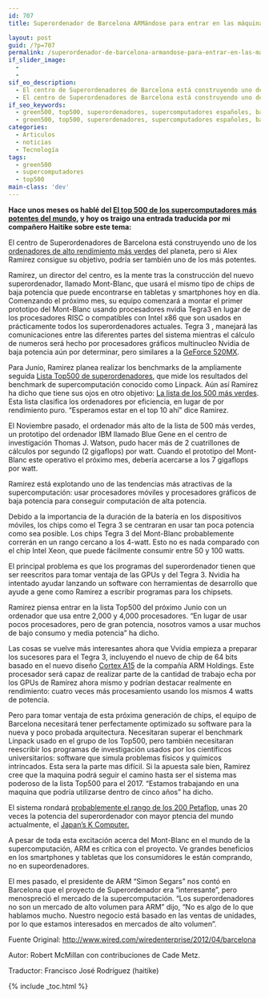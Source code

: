 ```yaml
---
id: 707
title: Superordenador de Barcelona ARMándose para entrar en las máquinas más rápidas del mundo

layout: post
guid: /?p=707
permalink: /superordenador-de-barcelona-armandose-para-entrar-en-las-maquinas-mas-rapidas-del-mundo/
if_slider_image:
  - 
  - 
sif_eo_description:
  - El centro de Superordenadores de Barcelona está construyendo uno de los ordenadores de alto rendimiento más verdes del planeta, pero si Alex Ramirez consigue su objetivo, podría ser también uno de los más potentes.
  - El centro de Superordenadores de Barcelona está construyendo uno de los ordenadores de alto rendimiento más verdes del planeta, pero si Alex Ramirez consigue su objetivo, podría ser también uno de los más potentes.
if_seo_keywords:
  - green500, top500, superordenadores, supercomputadores españoles, barcelona
  - green500, top500, superordenadores, supercomputadores españoles, barcelona
categories:
  - Articulos
  - noticias
  - Tecnología
tags:
  - green500
  - supercomputadores
  - top500
main-class: 'dev'
---
```

**Hace unos meses os hablé del [El top 500 de los supercomputadores más potentes del mundo][1], y hoy os traigo una entrada traducida por mi compañero Haitike sobre este tema:**

El centro de Superordenadores de Barcelona está construyendo uno de los <a href="http://www.wired.com/wiredenterprise/2011/11/spain-builds-supercomputer-with-cellphone-chips/" target="_blank">ordenadores de alto rendimiento más verdes</a> del planeta, pero si Alex Ramirez consigue su objetivo, podría ser también uno de los más potentes.

Ramirez, un director del centro, es la mente tras la construcción del nuevo superordenador, llamado Mont-Blanc, que usará el mismo tipo de chips de baja potencia que puede encontrarse en tabletas y smartphones hoy en día. Comenzando el próximo mes, su equipo comenzará a montar el primer prototipo del Mont-Blanc usando procesadores nvidia Tegra3 en lugar de los procesadores RISC o compatibles con Intel x86 que son usados en prácticamente todos los superordenadores actuales. Tegra 3 , manejará las comunicaciones entre las diferentes partes del sistema mientras el cálculo de numeros será hecho por procesadores gráficos multinucleo Nvidia de baja potencia aún por determinar, pero similares a la <a href="http://www.geforce.com/hardware/notebook-gpus/geforce-gt-520mx" target="_blank">GeForce 520MX</a>.

  
<!--ad-->

Para Junio, Ramirez planea realizar los benchmarks de la ampliamente seguida <a href="http://top500.org/" target="_blank">Lista Top500 de superordenadores</a>, que mide los resultados del benchmark de supercomputación conocido como Linpack. Aún así Ramirez ha dicho que tiene sus ojos en otro objetivo: <a href="http://www.green500.org/" target="_blank">La lista de los 500 más verdes</a>. Esta lista clasifica los ordenadores por eficiencia, en lugar de por rendimiento puro. &#8220;Esperamos estar en el top 10 ahí&#8221; dice Ramirez.

El Noviembre pasado, el ordenador más alto de la lista de 500 más verdes, un prototipo del ordenador IBM llamado Blue Gene en el centro de investigación Thomas J. Watson, pudo hacer más de 2 cuatrillones de cálculos por segundo (2 gigaflops) por watt. Cuando el prototipo del Mont-Blanc este operativo el próximo mes, debería acercarse a los 7 gigaflops por watt.

Ramirez está explotando uno de las tendencias más atractivas de la supercomputación: usar procesadores móviles y procesadores gráficos de baja potencia para conseguir computación de alta potencia.

Debido a la importancia de la duración de la batería en los dispositivos móviles, los chips como el Tegra 3 se centraran en usar tan poca potencia como sea posible. Los chips Tegra 3 del Mont-Blanc probablemente correrán en un rango cercano a los 4-watt. Esto no es nada comparado con el chip Intel Xeon, que puede fácilmente consumir entre 50 y 100 watts.

El principal problema es que los programas del superordenador tienen que ser reescritos para tomar ventaja de las GPUs y del Tegra 3. Nvidia ha intentado ayudar lanzando un software con herramientas de desarrollo que ayude a gene como Ramirez a escribir programas para los chipsets.

Ramirez piensa entrar en la lista Top500 del próximo Junio con un ordenador que usa entre 2,000 y 4,000 procesadores. &#8220;En lugar de usar pocos procesadores, pero de gran potencia, nosotros vamos a usar muchos de bajo consumo y media potencia&#8221; ha dicho.

Las cosas se vuelve más interesantes ahora que Vvidia empieza a preparar los sucesores para el Tegra 3, incluyendo el nuevo de chip de 64 bits basado en el nuevo diseño <a href="http://www.wired.com/cloudline/2011/10/meet-arms-cortex-a15-the-future-of-the-ipad-and-possibly-the-macbook-air/" target="_blank">Cortex A15</a> de la compañía ARM Holdings. Este procesador será capaz de realizar parte de la cantidad de trabajo echa por los GPUs de Ramirez ahora mismo y podrían destacar realmente en rendimiento: cuatro veces más procesamiento usando los mismos 4 watts de potencia.

Pero para tomar ventaja de esta próxima generación de chips, el equipo de Barcelona necesitará tener perfectamente optimizado su software para la nueva y poco probada arquitectura. Necesitaran superar el benchmark Linpack usado en el grupo de los Top500, pero también necesitaran reescribir los programas de investigación usados por los científicos universitarios: software que simula problemas físicos y químicos intrincados. Esta sera la parte mas difícil. Si la apuesta sale bien, Ramirez cree que la maquina podrá seguir el camino hasta ser el sistema mas poderoso de la lista Top500 para el 2017. &#8220;Estamos trabajando en una maquina que podría utilizarse dentro de cinco años&#8221; ha dicho.

<div>
  <p>
    El sistema rondará <a href="http://www.eesi-project.eu/media/BarcelonaConference/Day2/13-Mont-Blanc_Overview.pdf" target="_blank">probablemente el rango de los 200 Petaflop</a>, unas 20 veces la potencia del superordenador con mayor ptencia del mundo actualmente, el <a href="http://www.wired.com/wiredenterprise/2011/11/japanese_megamachine/" target="_blank">Japan’s K Computer.</a>
  </p>
  
  <p>
    A pesar de toda esta excitación acerca del Mont-Blanc en el mundo de la supercomputación, ARM es crítica con el proyecto. Ve grandes beneficios en los smartphones y tabletas que los consumidores le están comprando, no en supeordenadores.
  </p>
  
  <p>
    El mes pasado, el presidente de ARM &#8220;Simon Segars&#8221; nos contó en Barcelona que el proyecto de Superordenador era &#8220;interesante&#8221;, pero menospreció el mercado de la supercomputación. &#8220;Los superordenadores no son un mercado de alto volumen para ARM&#8221; dijo, &#8220;No es algo de lo que hablamos mucho. Nuestro negocio está basado en las ventas de unidades, por lo que estamos interesados en mercados de alto volumen&#8221;.
  </p>
  
  <p>
    Fuente Original: <a href="http://www.wired.com/wiredenterprise/2012/04/barcelona" target="_blank">http://www.wired.<wbr>com/wiredenterprise/2012/04/</wbr><wbr>barcelona</wbr></a>
  </p>
  
  <p>
    Autor: Robert McMillan con contribuciones de Cade Metz.
  </p>
</div>

<div>
</div>

<div>
  Traductor: Francisco José Rodríguez (haitike)
</div>



 [1]: /el-top-500-de-los-supercomputadores-mas/

{% include _toc.html %}

